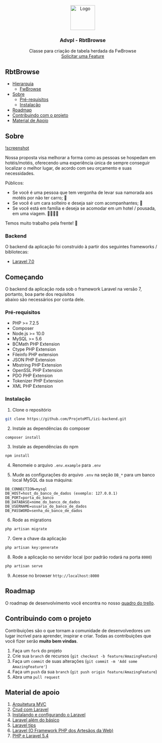 <br />

<p align="center">
  <a href="https://github.com/Rbt-Sistemas/Advpl">
    <img src="storage/app/public/media/logo.png" alt="Logo" width="80" height="80">
  </a>
  <h3 align="center">Advpl - RbtBrowse</h3>	
  <p align="center">	
    Classe para criação de tabela herdada da FwBrowse
    <br/>	
    <a href="https://github.com/Rbt-Sistemas/Advpl/issues">Solicitar uma Feature</a>	
  </p>	
</p>

## RbtBrowse
* [Hierarquia](https://tdn.totvs.com/display/public/PROT/FwBrowse)	
  * [FwBrowse](https://tdn.totvs.com/display/public/PROT/FwBrowse)	
* [Sobre](#sobre)	
  * [Pré-requisitos](#pré-requisitos)	
  * [Instalação](#instalação)	
* [Roadmap](#roadmap)	
* [Contribuindo com o projeto](#contribuindo-com-o-projeto)	
* [Material de Apoio](#material-de-apoio)	

## Sobre  

[!screenshot](https://github.com/Rbt-Sistemas/Advpl/RbtBrowse/example.png?raw=true)	

Nossa proposta visa melhorar a forma como as pessoas se hospedam em hotéis/motéis, oferecendo uma experiência única	
de sempre conseguir localizar o melhor lugar, de acordo com seu orçamento e suas necessidades.	

Públicos:	
* Se você é uma pessoa que tem vergonha de levar sua namorada aos motéis por não ter carro; :car:	
* Se você é um cara solteiro e deseja sair com acompanhantes; :couple_with_heart:	
* Se você está em família e deseja se acomodar em um hotel / pousada, em uma viagem. :family_man_woman_girl_boy:	

Temos muito trabalho pela frente! :rocket:	

### Backend	
O backend da aplicação foi construído à partir dos seguintes frameworks / bibliotecas:	
* [Laravel 7.0](https://laravel.com)	


## Começando	

O backend da aplicação roda sob o framework Laravel na versão 7, portanto, boa parte dos requisitos 	
abaixo são necessários por conta dele.	

### Pré-requisitos
* PHP >= 7.2.5 
* Composer
* Node.js >= 10.0 
* MySQL >= 5.6
* BCMath PHP Extension
* Ctype PHP Extension
* Fileinfo PHP extension
* JSON PHP Extension	
* Mbstring PHP Extension	
* OpenSSL PHP Extension	
* PDO PHP Extension	
* Tokenizer PHP Extension	
* XML PHP Extension

### Instalação
1. Clone o repositório
```sh	
git clone https://github.com/ProjetoMTL/izi-backend.git	
```

2. Instale as dependências do composer	
```sh	
composer install	
```

3. Instale as dependências do npm
```sh	
npm install	
```

4. Renomeie o arquivo `.env.example` para `.env`

5. Mude as configurações do arquivo `.env` na seção `DB_*` para um banco local MySQL da sua máquina:
```dotenv
DB_CONNECTION=mysql	
DB_HOST=host_do_banco_de_dados (exemplo: 127.0.0.1)	
DB_PORT=porta_do_banco	
DB_DATABASE=nome_do_banco_de_dados	
DB_USERNAME=usuario_do_banco_de_dados	
DB_PASSWORD=senha_do_banco_de_dados	
```

6. Rode as migrations
```sh
php artisan migrate
```

7. Gere a chave da aplicação
```sh	
php artisan key:generate	
```

8. Rode a aplicação no servidor local (por padrão rodará na porta `8000`)
```sh	
php artisan serve	
```

9. Acesse no browser `http://localhost:8000`

## Roadmap

O roadmap de desenvolvimento você encontra no nosso [quadro do trello](https://trello.com/b/LsBD3WhP/mtl-backend).

## Contribuindo com o projeto

Contribuições são o que tornam a comunidade de desenvolvedores um lugar incrível para aprender,
inspirar e criar. Todas as contribuições que você fizer serão **muito bem vindas**.

1. Faça um `fork` do projeto
2. Crie sua `branch` de recursos (`git checkout -b feature/AmazingFeature`)	
3. Faça um `commit` de suas alterações (`git commit -m 'Add some AmazingFeature'`)	
4. Faça um `push` da sua `branch` (`git push origin feature/AmazingFeature`)	
5. Abra uma `pull request`

## Material de apoio

1. [Arquitetura MVC](https://www.devmedia.com.br/introducao-ao-padrao-mvc/29308)
2. [Crud com Laravel](https://www.youtube.com/watch?v=c4v1D2bYD5U)	
3. [Instalando e configurando o Laravel](https://www.youtube.com/watch?v=pEGp2ju24eE)	
4. [Laravel além do básico](https://medium.com/joaorobertopb/laravel-al%C3%A9m-do-b%C3%A1sico-0-introdu%C3%A7%C3%A3o-96d37a938d14)	
5. [Laravel tips](https://www.youtube.com/watch?v=s9CH7-U7-ZQ&list=PLi_gvjv-JgXqop7hgVKZMGPiT9rUYy1sr)	
6. [Laravel (O Framework PHP dos Artesãos da Web)](https://www.youtube.com/watch?v=4oxjaQCJRaA&t=534s)	
7. [PHP e Laravel 5.4](https://www.youtube.com/watch?v=0Fol4p26Xv0&list=PLw6ZnC_OJcva1PZgT_cdURU2pX0Eh6_nt)

[repository]: https://github.com/ProjetoMTL/izi-backend
[logo]: storage/app/public/media/logo.png	
[product-screenshot]: storage/app/public/media/scope.png	
[raw-product-screenshot]: https://github.com/ProjetoMTL/izi-backend/blob/master/storage/app/public/media/scope.png	
[trello]: https://trello.com/b/LsBD3WhP/mtl-backend
